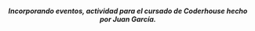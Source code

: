 <div align="center">
    <h5>Incorporando eventos, actividad para el cursado de Coderhouse hecho por Juan García.</h5>
<div>